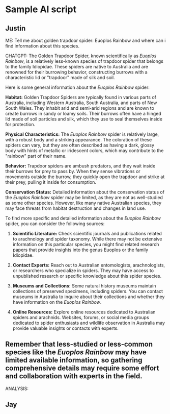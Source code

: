 # Sample AI script

## Justin

ME: Tell me about golden trapdoor spider: Euoplos Rainbow and where can i find information about this species.

CHATGPT: The Golden Trapdoor Spider, known scientifically as *Euoplos Rainbow*, is a relatively less-known species of trapdoor spider that belongs to the family Idiopidae. These spiders are native to Australia and are renowned for their burrowing behavior, constructing burrows with a characteristic lid or "trapdoor" made of silk and soil.

Here is some general information about the *Euoplos Rainbow* spider:

**Habitat:**
Golden Trapdoor Spiders are typically found in various parts of Australia, including Western Australia, South Australia, and parts of New South Wales. They inhabit arid and semi-arid regions and are known to create burrows in sandy or loamy soils. Their burrows often have a hinged lid made of soil particles and silk, which they use to seal themselves inside for protection.

**Physical Characteristics:**
The *Euoplos Rainbow* spider is relatively large, with a robust body and a striking appearance. The coloration of these spiders can vary, but they are often described as having a dark, glossy body with hints of metallic or iridescent colors, which may contribute to the "rainbow" part of their name.

**Behavior:**
Trapdoor spiders are ambush predators, and they wait inside their burrows for prey to pass by. When they sense vibrations or movements outside the burrow, they quickly open the trapdoor and strike at their prey, pulling it inside for consumption.

**Conservation Status:**
Detailed information about the conservation status of the *Euoplos Rainbow* spider may be limited, as they are not as well-studied as some other species. However, like many native Australian species, they may face threats from habitat destruction and changes in land use.

To find more specific and detailed information about the *Euoplos Rainbow* spider, you can consider the following sources:

1. **Scientific Literature:** Check scientific journals and publications related to arachnology and spider taxonomy. While there may not be extensive information on this particular species, you might find related research papers that provide insights into the genus Euoplos or the family Idiopidae.

2. **Contact Experts:** Reach out to Australian entomologists, arachnologists, or researchers who specialize in spiders. They may have access to unpublished research or specific knowledge about this spider species.

3. **Museums and Collections:** Some natural history museums maintain collections of preserved specimens, including spiders. You can contact museums in Australia to inquire about their collections and whether they have information on the *Euoplos Rainbow*.

4. **Online Resources:** Explore online resources dedicated to Australian spiders and arachnids. Websites, forums, or social media groups dedicated to spider enthusiasts and wildlife observation in Australia may provide valuable insights or contacts with experts.

Remember that less-studied or less-common species like the *Euoplos Rainbow* may have limited available information, so gathering comprehensive details may require some effort and collaboration with experts in the field.
--------

ANALYSIS: 


## Jay
